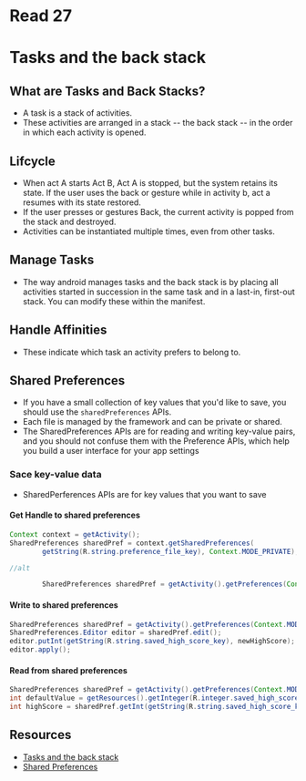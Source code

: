 # Read 27
# Tasks and the back stack


## What are Tasks and Back Stacks?

- A task is a stack of activities.
- These activities are arranged in a stack -- the back stack -- in the order in which each activity is opened.


## Lifcycle

- When act A starts Act B, Act A is stopped, but the system retains its state. If the user uses the back or gesture while in activity b, act a resumes with its state restored.
- If the user presses or gestures Back, the current activity is popped from the stack and destroyed.
- Activities can be instantiated multiple times, even from other tasks.

## Manage Tasks

- The way android manages tasks and the back stack is by placing all activities started in succession in the same task and in a last-in, first-out stack. You can modify these within the manifest.

## Handle Affinities

- These indicate which task an activity prefers to belong to.

## Shared Preferences

- If you have a small collection of key values that you'd like to save, you should use the `sharedPreferences` APIs.
- Each file is managed by the framework and can be private or shared.
- The SharedPreferences APIs are for reading and writing key-value pairs, and you should not confuse them with the Preference APIs, which help you build a user interface for your app settings

### Sace key-value data

- SharedPerferences APIs are for key values that you want to save

#### Get Handle to shared preferences
````Java
Context context = getActivity();
SharedPreferences sharedPref = context.getSharedPreferences(
        getString(R.string.preference_file_key), Context.MODE_PRIVATE);

//alt

        SharedPreferences sharedPref = getActivity().getPreferences(Context.MODE_PRIVATE);
````


#### Write to shared preferences
````Java
SharedPreferences sharedPref = getActivity().getPreferences(Context.MODE_PRIVATE);
SharedPreferences.Editor editor = sharedPref.edit();
editor.putInt(getString(R.string.saved_high_score_key), newHighScore);
editor.apply();
````


#### Read from shared preferences
````Java
SharedPreferences sharedPref = getActivity().getPreferences(Context.MODE_PRIVATE);
int defaultValue = getResources().getInteger(R.integer.saved_high_score_default_key);
int highScore = sharedPref.getInt(getString(R.string.saved_high_score_key), defaultValue);
````


## Resources

- [Tasks and the back stack](https://developer.android.com/guide/components/activities/tasks-and-back-stack)
- [Shared Preferences](https://developer.android.com/training/data-storage/shared-preferences)